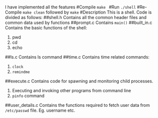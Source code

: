 I have implemented all the features
#Compile
```make	```
#Run
```./shell```
#Re-Compile
```make clean```
followed by
```make```
#Description
This is a shell.
Code is divided as follows:
##shell.h
Contains all the common header files and common data used by functions
##prompt.c
Contains ```main()```
##built_in.c
Contains the basic functions of the shell:
1. pwd
2. cd
3. echo

##ls.c
Contains ls command
##time.c
Contains time related commands:
1. ```clock```
2. ```remindme```

##execute.c
Contains code for spawning and monitoring child processes.
1. Executing and invoking other programs from command line
2. ```pinfo``` command

##user_details.c
Contains the functions required to fetch user data from ```/etc/passwd``` file.
Eg. username etc.